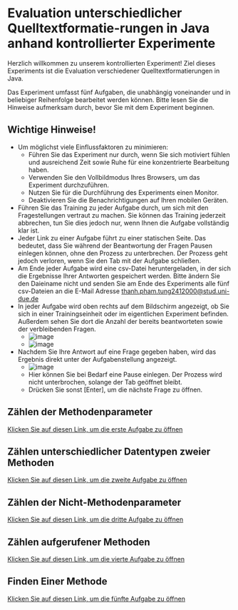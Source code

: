 # Evaluation unterschiedlicher Quelltextformatie-rungen in Java anhand kontrollierter Experimente
Herzlich willkommen zu unserem kontrollierten Experiment! Ziel dieses Experiments ist die Evaluation verschiedener Quelltextformatierungen in Java.

Das Experiment umfasst fünf Aufgaben, die unabhängig voneinander und in beliebiger Reihenfolge bearbeitet werden können. Bitte lesen Sie die Hinweise aufmerksam durch, bevor Sie mit dem Experiment beginnen.

## Wichtige Hinweise!
- Um möglichst viele Einflussfaktoren zu minimieren:
  - Führen Sie das Experiment nur durch, wenn Sie sich motiviert fühlen und ausreichend Zeit sowie Ruhe für eine konzentrierte Bearbeitung haben.
  - Verwenden Sie den Vollbildmodus Ihres Browsers, um das Experiment durchzuführen.
  - Nutzen Sie für die Durchführung des Experiments einen Monitor.
  - Deaktivieren Sie die Benachrichtigungen auf Ihren mobilen Geräten.
- Führen Sie das Training zu jeder Aufgabe durch, um sich mit den Fragestellungen vertraut zu machen. Sie können das Training jederzeit abbrechen, tun Sie dies jedoch nur, wenn Ihnen die Aufgabe vollständig klar ist.
- Jeder Link zu einer Aufgabe führt zu einer statischen Seite. Das bedeutet, dass Sie während der Beantwortung der Fragen Pausen einlegen können, ohne den Prozess zu unterbrechen. Der Prozess geht jedoch verloren, wenn Sie den Tab mit der Aufgabe schließen.
- Am Ende jeder Aufgabe wird eine csv-Datei heruntergeladen, in der sich die Ergebnisse Ihrer Antworten gespeichert werden. Bitte ändern Sie den Daieiname nicht und senden Sie am Ende des Experiments alle fünf csv-Dateien an die E-Mail Adresse thanh.pham.tung2412000@stud.uni-due.de
- In jeder Aufgabe wird oben rechts auf dem Bildschirm angezeigt, ob Sie sich in einer Trainingseinheit oder im eigentlichen Experiment befinden. Außerdem sehen Sie dort die Anzahl der bereits beantworteten sowie der verbleibenden Fragen.
  - ![image](https://github.com/user-attachments/assets/55ec1e5c-8875-437f-8b8c-b421a4698758)
  - ![image](https://github.com/user-attachments/assets/1a7a85a9-0438-4bfa-8852-e2f9cac9cba7)
- Nachdem Sie Ihre Antwort auf eine Frage gegeben haben, wird das Ergebnis direkt unter der Aufgabenstellung angezeigt.
  - ![image](https://github.com/user-attachments/assets/bc4eaf3d-158d-4cc2-a3e1-f3e40b03bbc0)
  - Hier können Sie bei Bedarf eine Pause einlegen. Der Prozess wird nicht unterbrochen, solange der Tab geöffnet bleibt.
  - Drücken Sie sonst [Enter], um die nächste Frage zu öffnen.
 



## Zählen der Methodenparameter
[Klicken Sie auf diesen Link, um die erste Aufgabe zu öffnen](https://htmlpreview.github.io/?https://raw.githubusercontent.com/thanhtung24/empirical_study_of_Java_code_formatting/main/ZaehlenDerMethodenparameter/ZaehlenDerMethodenparameter.html)

## Zählen unterschiedlicher Datentypen zweier Methoden
[Klicken Sie auf diesen Link, um die zweite Aufgabe zu öffnen](https://htmlpreview.github.io/?https://raw.githubusercontent.com/thanhtung24/empirical_study_of_Java_code_formatting/main/ZaehlenUnterschiedlicherDatentypenZweierMethoden/ZaehlenUnterschiedlicherDatentypenZweierMethoden.html)

## Zählen der Nicht-Methodenparameter
[Klicken Sie auf diesen Link, um die dritte Aufgabe zu öffnen](https://htmlpreview.github.io/?https://raw.githubusercontent.com/thanhtung24/empirical_study_of_Java_code_formatting/main/ZaehlenDerNichtMethodenparameter/ZaehlenDerNichtMethodenparameter.html)

## Zählen aufgerufener Methoden
[Klicken Sie auf diesen Link, um die vierte Aufgabe zu öffnen](https://htmlpreview.github.io/?https://raw.githubusercontent.com/thanhtung24/empirical_study_of_Java_code_formatting/main/ZaehlenAufgerufenerMethoden/ZaehlenAufgerufenerMethoden.html)

## Finden Einer Methode
[Klicken Sie auf diesen Link, um die fünfte Aufgabe zu öffnen](https://htmlpreview.github.io/?https://raw.githubusercontent.com/thanhtung24/empirical_study_of_Java_code_formatting/main/FindenEinerMethode/FindenEinerMethode.html)

